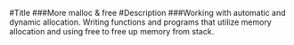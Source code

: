 #Title
###More malloc & free
#Description
###Working with automatic and dynamic allocation. Writing functions and programs
that utilize memory allocation and using free to free up memory from stack.